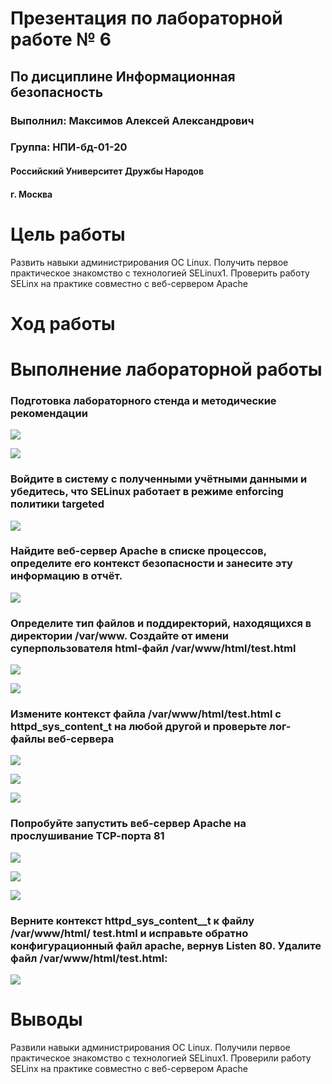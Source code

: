 
# Презентация по лабораторной работе № 6

## По дисциплине Информационная безопасность

### Выполнил: Максимов Алексей Александрович
### Группа: НПИ-бд-01-20

  #### Российский Университет Дружбы Народов
  #### г. Москва


# Цель работы

Развить навыки администрирования ОС Linux. Получить первое практическое знакомство с технологией SELinux1. Проверить работу SELinx на практике совместно с веб-сервером Apache

# Ход работы

# Выполнение лабораторной работы
### Подготовка лабораторного стенда и методические рекомендации

![](image/1.PNG)


![](image/2.PNG)

### Войдите в систему с полученными учётными данными и убедитесь, что SELinux работает в режиме enforcing политики targeted

![](image/3.PNG)

### Найдите веб-сервер Apache в списке процессов, определите его контекст безопасности и занесите эту информацию в отчёт.

![](image/4.PNG)

### Определите тип файлов и поддиректорий, находящихся в директории /var/www. Создайте от имени суперпользователя html-файл /var/www/html/test.html

![](image/5.PNG)


![](image/6.PNG)

### Измените контекст файла /var/www/html/test.html с httpd_sys_content_t на любой другой и проверьте лог-файлы веб-сервера

![](image/7.PNG)


![](image/8.PNG)


![](image/9.PNG)

### Попробуйте запустить веб-сервер Apache на прослушивание ТСР-порта 81

![](image/10.PNG)


![](image/11.PNG)


![](image/12.PNG)

### Верните контекст httpd_sys_cоntent__t к файлу /var/www/html/ test.html и исправьте обратно конфигурационный файл apache, вернув Listen 80. Удалите файл /var/www/html/test.html:

![](image/13.PNG)

# Выводы

Развили навыки администрирования ОС Linux. Получили первое практическое знакомство с технологией SELinux1. Проверили работу SELinx на практике совместно с веб-сервером Apache